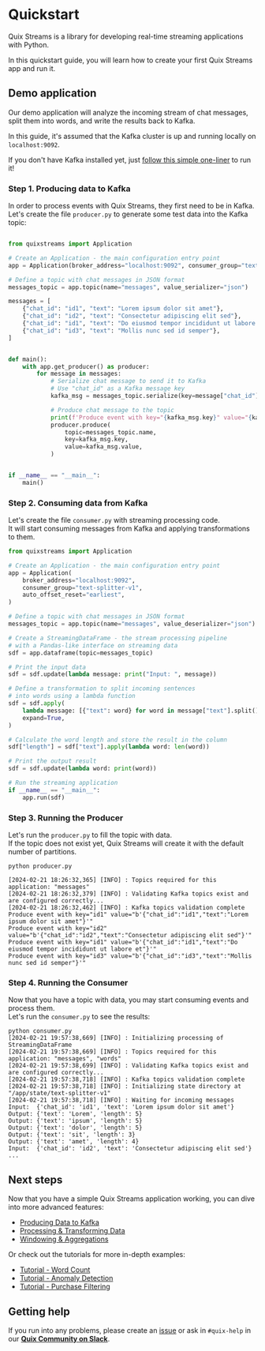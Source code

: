 # Quickstart

Quix Streams is a library for developing real-time streaming applications with Python.

In this quickstart guide, you will learn how to create your first Quix Streams app and run it.


## Demo application
Our demo application will analyze the incoming stream of chat messages, split them into words, and write the results back to Kafka.

In this guide, it's assumed that the Kafka cluster is up and running locally on `localhost:9092`.  

If you don't have Kafka installed yet, just [follow this simple one-liner](./tutorials/tutorials-overview.md#running-kafka-locally) to run it! 


### Step 1. Producing data to Kafka
In order to process events with Quix Streams, they first need to be in Kafka.  
Let's create the file `producer.py` to generate some test data into the Kafka topic:

```python

from quixstreams import Application

# Create an Application - the main configuration entry point
app = Application(broker_address="localhost:9092", consumer_group="text-splitter-v1")

# Define a topic with chat messages in JSON format
messages_topic = app.topic(name="messages", value_serializer="json")

messages = [
    {"chat_id": "id1", "text": "Lorem ipsum dolor sit amet"},
    {"chat_id": "id2", "text": "Consectetur adipiscing elit sed"},
    {"chat_id": "id1", "text": "Do eiusmod tempor incididunt ut labore et"},
    {"chat_id": "id3", "text": "Mollis nunc sed id semper"},
]


def main():
    with app.get_producer() as producer:
        for message in messages:
            # Serialize chat message to send it to Kafka
            # Use "chat_id" as a Kafka message key
            kafka_msg = messages_topic.serialize(key=message["chat_id"], value=message)

            # Produce chat message to the topic
            print(f'Produce event with key="{kafka_msg.key}" value="{kafka_msg.value}"')
            producer.produce(
                topic=messages_topic.name,
                key=kafka_msg.key,
                value=kafka_msg.value,
            )


if __name__ == "__main__":
    main()
```

### Step 2. Consuming data from Kafka
Let's create the file `consumer.py` with streaming processing code.  
It will start consuming messages from Kafka and applying transformations to them.

```python
from quixstreams import Application

# Create an Application - the main configuration entry point
app = Application(
    broker_address="localhost:9092",
    consumer_group="text-splitter-v1",
    auto_offset_reset="earliest",
)

# Define a topic with chat messages in JSON format
messages_topic = app.topic(name="messages", value_deserializer="json")

# Create a StreamingDataFrame - the stream processing pipeline
# with a Pandas-like interface on streaming data
sdf = app.dataframe(topic=messages_topic)

# Print the input data
sdf = sdf.update(lambda message: print("Input: ", message))

# Define a transformation to split incoming sentences
# into words using a lambda function
sdf = sdf.apply(
    lambda message: [{"text": word} for word in message["text"].split()],
    expand=True,
)

# Calculate the word length and store the result in the column
sdf["length"] = sdf["text"].apply(lambda word: len(word))

# Print the output result
sdf = sdf.update(lambda word: print(word))

# Run the streaming application
if __name__ == "__main__":
    app.run(sdf)
```


### Step 3. Running the Producer

Let's run the `producer.py` to fill the topic with data.  
If the topic does not exist yet, Quix Streams will create it with the default number of partitions.

```commandline
python producer.py

[2024-02-21 18:26:32,365] [INFO] : Topics required for this application: "messages"
[2024-02-21 18:26:32,379] [INFO] : Validating Kafka topics exist and are configured correctly...
[2024-02-21 18:26:32,462] [INFO] : Kafka topics validation complete
Produce event with key="id1" value="b'{"chat_id":"id1","text":"Lorem ipsum dolor sit amet"}'"
Produce event with key="id2" value="b'{"chat_id":"id2","text":"Consectetur adipiscing elit sed"}'"
Produce event with key="id1" value="b'{"chat_id":"id1","text":"Do eiusmod tempor incididunt ut labore et"}'"
Produce event with key="id3" value="b'{"chat_id":"id3","text":"Mollis nunc sed id semper"}'"
```

### Step 4. Running the Consumer

Now that you have a topic with data, you may start consuming events and process them.  
Let's run the `consumer.py` to see the results:

```commandline
python consumer.py
[2024-02-21 19:57:38,669] [INFO] : Initializing processing of StreamingDataFrame
[2024-02-21 19:57:38,669] [INFO] : Topics required for this application: "messages", "words"
[2024-02-21 19:57:38,699] [INFO] : Validating Kafka topics exist and are configured correctly...
[2024-02-21 19:57:38,718] [INFO] : Kafka topics validation complete
[2024-02-21 19:57:38,718] [INFO] : Initializing state directory at "/app/state/text-splitter-v1"
[2024-02-21 19:57:38,718] [INFO] : Waiting for incoming messages
Input:  {'chat_id': 'id1', 'text': 'Lorem ipsum dolor sit amet'}
Output: {'text': 'Lorem', 'length': 5}
Output: {'text': 'ipsum', 'length': 5}
Output: {'text': 'dolor', 'length': 5}
Output: {'text': 'sit', 'length': 3}
Output: {'text': 'amet', 'length': 4}
Input:  {'chat_id': 'id2', 'text': 'Consectetur adipiscing elit sed'}
...
```


## Next steps

Now that you have a simple Quix Streams application working, you can dive into more advanced features:

- [Producing Data to Kafka](./producer.md)
- [Processing & Transforming Data](./processing.md)
- [Windowing & Aggregations](./windowing.md)

Or check out the tutorials for more in-depth examples:

- [Tutorial - Word Count](tutorials/word-count/tutorial.md)
- [Tutorial - Anomaly Detection](tutorials/anomaly-detection/tutorial.md)
- [Tutorial - Purchase Filtering](tutorials/purchase-filtering/tutorial.md) 

## Getting help

If you run into any problems, please create an [issue](https://github.com/quixio/quix-streams/issues) or ask in `#quix-help` in our **[Quix Community on Slack](https://quix.io/slack-invite)**.
